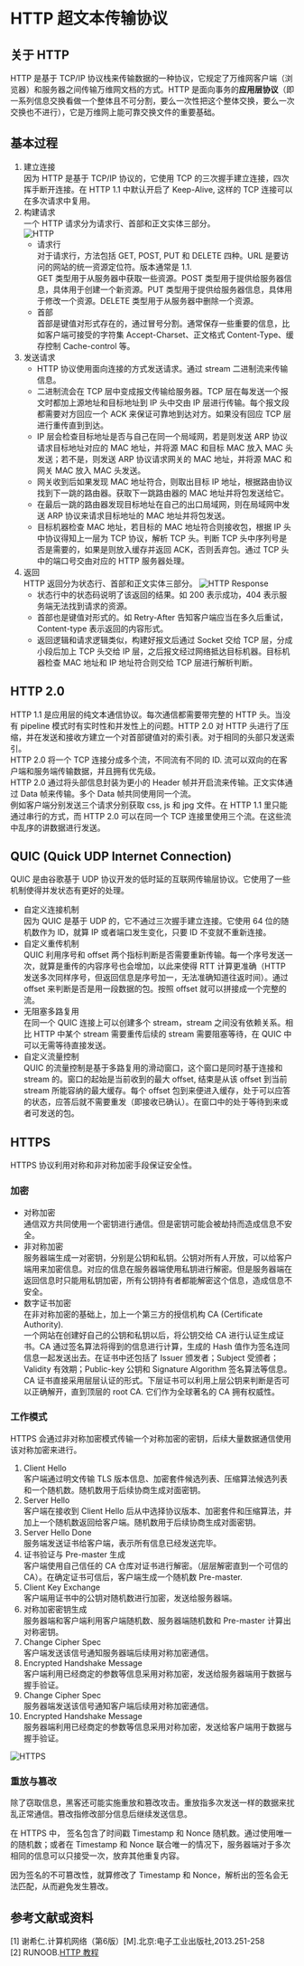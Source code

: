 # HTTP 超文本传输协议
## 关于 HTTP
HTTP 是基于 TCP/IP 协议栈来传输数据的一种协议，它规定了万维网客户端（浏览器）和服务器之间传输万维网文档的方式。HTTP 是面向事务的**应用层协议**（即一系列信息交换看做一个整体且不可分割，要么一次性把这个整体交换，要么一次交换也不进行），它是万维网上能可靠交换文件的重要基础。  

## 基本过程
1. 建立连接  
    因为 HTTP 是基于 TCP/IP 协议的，它使用 TCP 的三次握手建立连接，四次挥手断开连接。在 HTTP 1.1 中默认开启了 Keep-Alive, 这样的 TCP 连接可以在多次请求中复用。  
2. 构建请求  
    一个 HTTP 请求分为请求行、首部和正文实体三部分。  
    ![HTTP](/img/HTTP.png)
    + 请求行  
      对于请求行，方法包括 GET, POST, PUT 和 DELETE 四种。URL 是要访问的网站的统一资源定位符。版本通常是 1.1.  
      GET 类型用于从服务器中获取一些资源。POST 类型用于提供给服务器信息，具体用于创建一个新资源。PUT 类型用于提供给服务器信息，具体用于修改一个资源。DELETE 类型用于从服务器中删除一个资源。  
    + 首部  
      首部是键值对形式存在的，通过冒号分割。通常保存一些重要的信息，比如客户端可接受的字符集 Accept-Charset、正文格式 Content-Type、缓存控制 Cache-control 等。  
3. 发送请求  
    + HTTP 协议使用面向连接的方式发送请求。通过 stream 二进制流来传输信息。  
    + 二进制流会在 TCP 层中变成报文传输给服务器。TCP 层在每发送一个报文时都加上源地址和目标地址到 IP 头中交由 IP 层进行传输。每个报文段都需要对方回应一个 ACK 来保证可靠地到达对方。如果没有回应 TCP 层进行重传直到到达。  
    + IP 层会检查目标地址是否与自己在同一个局域网，若是则发送 ARP 协议请求目标地址对应的 MAC 地址，并将源 MAC 和目标 MAC 放入 MAC 头发送；若不是，则发送 ARP 协议请求网关的 MAC 地址，并将源 MAC 和网关 MAC 放入 MAC 头发送。  
    + 网关收到后如果发现 MAC 地址符合，则取出目标 IP 地址，根据路由协议找到下一跳的路由器。获取下一跳路由器的 MAC 地址并将包发送给它。  
    + 在最后一跳的路由器发现目标地址在自己的出口局域网，则在局域网中发送 ARP 协议来请求目标地址的 MAC 地址并将包发送。  
    + 目标机器检查 MAC 地址，若目标的 MAC 地址符合则接收包，根据 IP 头中协议得知上一层为 TCP 协议，解析 TCP 头。判断 TCP 头中序列号是否是需要的，如果是则放入缓存并返回 ACK，否则丢弃包。通过 TCP 头中的端口号交由对应的 HTTP 服务器处理。
4. 返回  
    HTTP 返回分为状态行、首部和正文实体三部分。 
    ![HTTP Response](/img/HTTPResponse.png)
    + 状态行中的状态码说明了该返回的结果。如 200 表示成功，404 表示服务端无法找到请求的资源。  
    + 首部也是键值对形式的。如 Retry-After 告知客户端应当在多久后重试，Content-type 表示返回的内容形式。  
    + 返回逻辑和请求逻辑类似，构建好报文后通过 Socket 交给 TCP 层，分成小段后加上 TCP 头交给 IP 层，之后报文经过网络抵达目标机器。目标机器检查 MAC 地址和 IP 地址符合则交给 TCP 层进行解析判断。
    
## HTTP 2.0
HTTP 1.1 是应用层的纯文本通信协议。每次通信都需要带完整的 HTTP 头。当没有 pipeline 模式时有实时性和并发性上的问题。HTTP 2.0 对 HTTP 头进行了压缩，并在发送和接收方建立一个对首部键值对的索引表。对于相同的头部只发送索引。  
HTTP 2.0 将一个 TCP 连接分成多个流，不同流有不同的 ID. 流可以双向的在客户端和服务端传输数据，并且拥有优先级。  
HTTP 2.0 通过将头部信息封装为更小的 Header 帧并开启流来传输。正文实体通过 Data 帧来传输。多个 Data 帧共同使用同一个流。  
例如客户端分别发送三个请求分别获取 css, js 和 jpg 文件。在 HTTP 1.1 里只能通过串行的方式，而 HTTP 2.0 可以在同一个 TCP 连接里使用三个流。在这些流中乱序的讲数据进行发送。  

## QUIC (Quick UDP Internet Connection)
QUIC 是由谷歌基于 UDP 协议开发的低时延的互联网传输层协议。它使用了一些机制使得并发状态有更好的处理。  

+ 自定义连接机制  
  因为 QUIC 是基于 UDP 的，它不通过三次握手建立连接。它使用 64 位的随机数作为 ID，就算 IP 或者端口发生变化，只要 ID 不变就不重新连接。  
+ 自定义重传机制  
  QUIC 利用序号和 offset 两个指标判断是否需要重新传输。每一个序号发送一次，就算是重传的内容序号也会增加，以此来使得 RTT 计算更准确（HTTP 发送多次同样序号，但返回信息是序号加一，无法准确知道往返时间）。通过 offset 来判断是否是用一段数据的包。按照 offset 就可以拼接成一个完整的流。  
+ 无阻塞多路复用  
  在同一个 QUIC 连接上可以创建多个 stream，stream 之间没有依赖关系。相比 HTTP 中某个 stream 需要重传后续的 stream 需要阻塞等待，在 QUIC 中可以无需等待直接发送。  
+ 自定义流量控制  
  QUIC 的流量控制是基于多路复用的滑动窗口，这个窗口是同时基于连接和 stream 的。窗口的起始是当前收到的最大 offset, 结束是从该 offset 到当前 stream 所能容纳的最大缓存。每个 offset 包到来便进入缓存，处于可以应答的状态，应答后就不需要重发（即接收已确认）。在窗口中的处于等待到来或者可发送的包。

## HTTPS
HTTPS 协议利用对称和非对称加密手段保证安全性。  

### 加密
+ 对称加密  
  通信双方共同使用一个密钥进行通信。但是密钥可能会被劫持而造成信息不安全。  
+ 非对称加密  
  服务器端生成一对密钥，分别是公钥和私钥。公钥对所有人开放，可以给客户端用来加密信息。对应的信息在服务器端使用私钥进行解密。但是服务器端在返回信息时只能用私钥加密，所有公钥持有者都能解密这个信息，造成信息不安全。  
+ 数字证书加密  
  在非对称加密的基础上，加上一个第三方的授信机构 CA (Certificate Authority).  
  一个网站在创建好自己的公钥和私钥以后，将公钥交给 CA 进行认证生成证书。CA 通过签名算法将得到的信息进行计算，生成的 Hash 值作为签名连同信息一起发送出去。在证书中还包括了 Issuer 颁发者；Subject 受颁者；Validity 有效期；Public-key 公钥和 Signature Algorithm 签名算法等信息。  
  CA 证书直接采用层层认证的形式。下层证书可以利用上层公钥来判断是否可以正确解开，直到顶层的 root CA. 它们作为全球著名的 CA 拥有权威性。
  
### 工作模式
HTTPS 会通过非对称加密模式传输一个对称加密的密钥，后续大量数据通信使用该对称加密来进行。  

1. Client Hello  
   客户端通过明文传输 TLS 版本信息、加密套件候选列表、压缩算法候选列表和一个随机数。随机数用于后续协商生成对面密钥。  
2. Server Hello  
   客户端在接收到 Client Hello 后从中选择协议版本、加密套件和压缩算法，并加上一个随机数返回给客户端。随机数用于后续协商生成对面密钥。  
3. Server Hello Done  
   服务端发送证书给客户端，表示所有信息已经发送完毕。  
4. 证书验证与 Pre-master 生成  
   客户端使用自己信任的 CA 仓库对证书进行解密。（层层解密直到一个可信的 CA）。在确定证书可信后，客户端生成一个随机数 Pre-master.  
5. Client Key Exchange  
   客户端用证书中的公钥对随机数进行加密，发送给服务器端。  
6. 对称加密密钥生成  
   服务器端和客户端利用客户端随机数、服务器端随机数和 Pre-master 计算出对称密钥。  
7. Change Cipher Spec  
   客户端发送该信号通知服务器端后续用对称加密通信。  
8. Encrypted Handshake Message  
   客户端利用已经商定的参数等信息采用对称加密，发送给服务器端用于数据与握手验证。  
9. Change Cipher Spec  
   服务器端发送该信号通知客户端后续用对称加密通信。  
10. Encrypted Handshake Message  
    服务器端利用已经商定的参数等信息采用对称加密，发送给客户端用于数据与握手验证。  

![HTTPS](/img/HTTPS.png)

### 重放与篡改
除了窃取信息，黑客还可能实施重放和篡改攻击。重放指多次发送一样的数据来扰乱正常通信。篡改指修改部分信息后继续发送信息。  

在 HTTPS 中， 签名包含了时间戳 Timestamp 和 Nonce 随机数。通过使用唯一的随机数；或者在 Timestamp 和 Nonce 联合唯一的情况下，服务器端对于多次相同的信息可以只接受一次，放弃其他重复内容。  

因为签名的不可篡改性，就算修改了 Timestamp 和 Nonce，解析出的签名会无法匹配，从而避免发生篡改。  


## 参考文献或资料
[1] 谢希仁.计算机网络（第6版）[M].北京:电子工业出版社,2013.251-258  
[2] RUNOOB.[HTTP 教程](https://www.runoob.com/http/http-tutorial.html)
